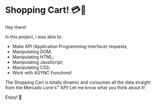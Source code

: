 # Shopping Cart! :credit_card::money_with_wings:

Hey there!

In this project, i was able to:

<ul> 
  <li>Make API (Application Programming Interface) requests;</li>
  <li>Manipulating DOM;</li>
  <li>Manipulating HTML;</li>
  <li>Manipulating JavaScript;</li>
  <li>Manipulating CSS;</li>
  <li>Work with ASYNC Functions!</li>
</ul>

The Shopping Cart is totally dinamic and consumes all the data straight from the Mercado Livre's:tm: API!
Let me know what you think about it!

Enjoy! 👋
